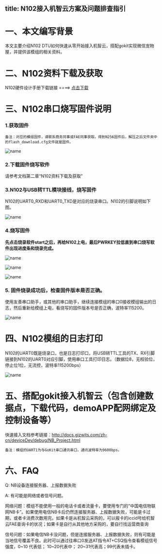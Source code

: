 title: N102接入机智云方案及问题排查指引
---

# 一、本文编写背景

本文主要介绍N102 DTU如何快速从零开始接入机智云，搭配gokit实现微信宠物屋，并提供该模组的相关资料。

# 二、N102资料下载及获取

N102硬件设计手册下载链接 ====> [点击下载](https://gizwits-doc-1251025085.cos.ap-guangzhou.myqcloud.com/ModuleData/NB-Module/RINLINK-N102/N102-ModuleData.zip)

# 三、N102串口烧写固件说明

### 1.获取固件

`备注：对应的模组固件，请联系商务同事或FAE同事获取。得到N256固件后，解压之后文件夹中的flash_download.cfg文件就是固件。`

![name](/assets/zh-cn/deviceDev/debug/NB_project/1.png)

### 2.下载固件烧写软件

请参考文档第二章“N102资料下载及获取”

### 3.N102与USB转TTL模块接线，烧写固件

N102的UART0_RXD和UART0_TXD是对应的烧录串口。N102的引脚说明如下图。

![name](/assets/zh-cn/deviceDev/debug/NB_project/N102programming_3.png)

### 4.烧写固件

**先点击烧录软件start之后，再给N102上电，最后PWRKEY拉低直到串口烧写软件出现进度条和烧录完成。**

![name](/assets/zh-cn/deviceDev/debug/NB_project/2.png)

![name](/assets/zh-cn/deviceDev/debug/NB_project/4.png)

![name](/assets/zh-cn/deviceDev/debug/NB_project/5.png)

### 5.	固件烧录成功后，检查固件版本是否正确。
使用友善串口助手，或其他的串口助手，继续连接模组的串口0接收模组输出的日志，然后重新给模组上电，看烧写的固件版本号是否正确，波特率115200。

![name](/assets/zh-cn/deviceDev/debug/NB_project/16.png)

# 四、N102模组的日志打印

N102的UART0既是烧录口，也是日志打印口，将USB转TTL工具的TX、RX引脚链接到N102的UART0对应引脚，使用串口工具打印日志。（数据位8，无校验位，停止位1位，无流控，波特率115200bps）

![name](/assets/zh-cn/deviceDev/debug/NB_project/17.png)

# 五、搭配gokit接入机智云（包含创建数据点，下载代码，demoAPP配网绑定及控制设备等）

快速接入文档参考链接：http://docs.gizwits.com/zh-cn/deviceDev/debug/NB_Project.html

`备注：模组的UART1为与GoKit串口通讯串口，通讯波特率为9600bps。`

# 六、FAQ

Q: NB设备连接服务器、上报数据失败

A: 有可能是网络或者信号问题。

网络问题：模组不能使用一般的电话卡或者流量卡，要使用专门的“中国电信物联网NB卡”。如果使用电信NB卡后仍然连接服务器、上报数据失败，可能是卡过期，或者卡消费次数用完。如果卡是从机智云采购的，可以报卡的iccid号给机智云FAE查询卡的状况；如果卡是自行从其他地方采购的，要自行找运营商查询

信号问题：如果电信NB卡没问题，但是连接服务器、上报数据失败，则有可能是当地信号覆盖不良。此时可以通过往串口0发送AT指令AT+CSQ指令查看模组信号强度，0~10 代表低； 10~20代表中； 20~31代表高；99代表未插卡。
